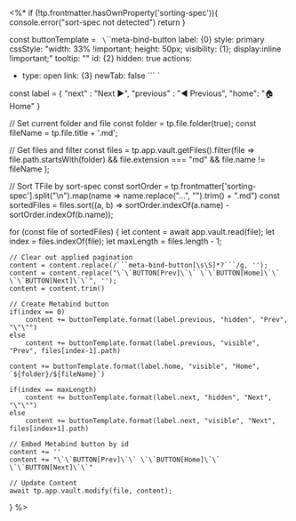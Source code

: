 <%*
if (!tp.frontmatter.hasOwnProperty('sorting-spec')){
	console.error("sort-spec not detected")
	return
}

const buttonTemplate = `
\`\`\`meta-bind-button
label: {0}
style: primary
cssStyle: "width: 33% !important; height: 50px; visibility: {1}; display:inline !important;"
tooltip: ""
id: {2}
hidden: true
actions:
  - type: open
    link: {3}
    newTab: false
\`\`\`
`

const label = {
	"next" : "Next ▶",
	"previous" : "◀ Previous", 
	"home": "🏠 Home"
}

// Set current folder and file
const folder = tp.file.folder(true);
const fileName = tp.file.title + '.md';

// Get files and filter
const files = tp.app.vault.getFiles().filter(file => 
	file.path.startsWith(folder) && 
	file.extension === "md" &&
	file.name != fileName
	);

// Sort TFile by sort-spec
const sortOrder = tp.frontmatter['sorting-spec'].split("\n").map(name => name.replace("...", "").trim() + ".md")
const sortedFiles = files.sort((a, b) => sortOrder.indexOf(a.name) - sortOrder.indexOf(b.name));

for (const file of sortedFiles) {
	let content = await app.vault.read(file);
	let index = files.indexOf(file);
	let maxLength = files.length - 1;

	// Clear out applied pagination
	content = content.replace(/```meta-bind-button[\s\S]*?```/g, '');
	content = content.replace("\`\`BUTTON[Prev]\`\` \`\`BUTTON[Home]\`\` \`\`BUTTON[Next]\`\`", '');
	content = content.trim()

	// Create Metabind button
	if(index == 0)
		content += buttonTemplate.format(label.previous, "hidden", "Prev", "\"\"")
	else
		content += buttonTemplate.format(label.previous, "visible", "Prev", files[index-1].path)

	content += buttonTemplate.format(label.home, "visible", "Home", `${folder}/${fileName}`)
	
	if(index == maxLength)
		content += buttonTemplate.format(label.next, "hidden", "Next", "\"\"")
	else
		content += buttonTemplate.format(label.next, "visible", "Next", files[index+1].path)

	// Embed Metabind button by id
	content += ''
	content += "\`\`BUTTON[Prev]\`\` \`\`BUTTON[Home]\`\` \`\`BUTTON[Next]\`\`"

	// Update Content
	await tp.app.vault.modify(file, content);
}
%>